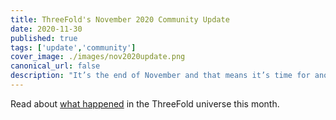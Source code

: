 ```yaml
---
title: ThreeFold's November 2020 Community Update
date: 2020-11-30
published: true
tags: ['update','community']
cover_image: ./images/nov2020update.png
canonical_url: false
description: "It’s the end of November and that means it’s time for another recap!"
---
```


Read about [what happened](https://bit.ly/tfnov2020update) in the ThreeFold universe this month.
